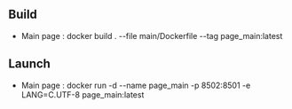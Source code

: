 ## Build
- Main page : docker build . --file main/Dockerfile --tag page_main:latest
## Launch
- Main page : docker run -d --name page_main -p 8502:8501 -e LANG=C.UTF-8 page_main:latest
